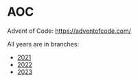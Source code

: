 # AOC

Advent of Code: https://adventofcode.com/

All years are in branches:

* [2021](https://github.com/andre-dasilva/aoc/tree/2021)
* [2022](https://github.com/andre-dasilva/aoc/tree/2022)
* [2023](https://github.com/andre-dasilva/aoc/tree/2023)

